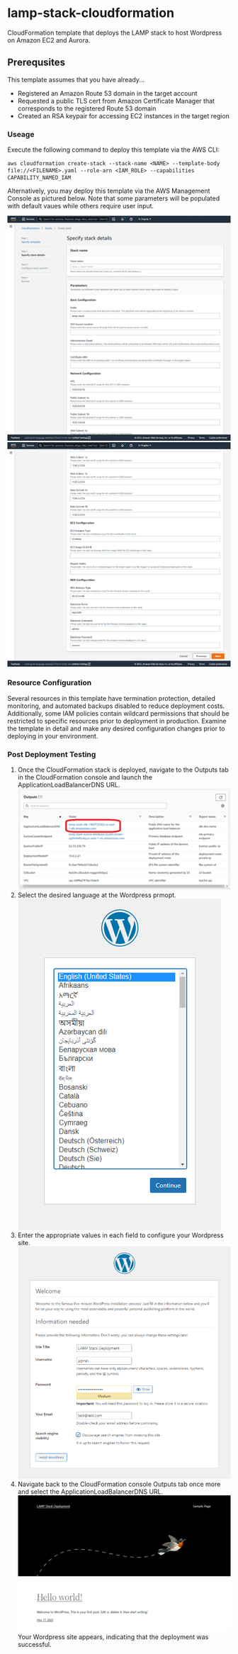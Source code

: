 # lamp-stack-cloudformation
CloudFormation template that deploys the LAMP stack to host Wordpress on Amazon EC2 and Aurora.

## Prerequsites
This template assumes that you have already...
 - Registered an Amazon Route 53 domain in the target account
 - Requested a public TLS cert from Amazon Certificate Manager that corresponds to the registered Route 53 domain
 - Created an RSA keypair for accessing EC2 instances in the target region

### Useage
Execute the following command to deploy this template via the AWS CLI:
```
aws cloudformation create-stack --stack-name <NAME> --template-body file://<FILENAME>.yaml --role-arn <IAM_ROLE> --capabilities CAPABILITY_NAMED_IAM
```
Alternatively, you may deploy this template via the AWS Management Console as pictured below. Note that some parameters will be populated with default vaues while others require user input.

![Parameters 1](https://github.com/mdmoats/lamp-stack-cloudformation/blob/main/assets/images/stack1.png)
![Parameters 2](https://github.com/mdmoats/lamp-stack-cloudformation/blob/main/assets/images/stack2.png)

### Resource Configuration
Several resources in this template have termination protection, detailed monitoring, and automated backups disabled to reduce deployment costs. Additionally, some IAM policies contain wildcard permissions that should be restricted to specific resources prior to deployment in production. Examine the template in detail and make any desired configuration changes prior to deploying in your environment.

### Post Deployment Testing
1. Once the CloudFormation stack is deployed, navigate to the Outputs tab in the CloudFormation console and launch the ApplicationLoadBalancerDNS URL.
![Outputs](https://github.com/mdmoats/lamp-stack-cloudformation/blob/main/assets/images/stack3.png)
2. Select the desired language at the Wordpress prmopt.
![Wordpress Language](https://github.com/mdmoats/lamp-stack-cloudformation/blob/main/assets/images/stack4.png)
3. Enter the appropriate values in each field to configure your Wordpress site.
![Wordpress Site](https://github.com/mdmoats/lamp-stack-cloudformation/blob/main/assets/images/stack5.png)
4. Navigate back to the CloudFormation console Outputs tab once more and select the ApplicationLoadBalancerDNS URL.
![Wordpress Site 2](https://github.com/mdmoats/lamp-stack-cloudformation/blob/main/assets/images/stack6.png)
Your Wordpress site appears, indicating that the deployment was successful.

